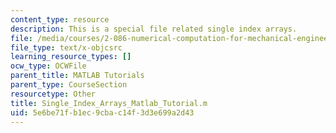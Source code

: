 ```yaml
---
content_type: resource
description: This is a special file related single index arrays.
file: /media/courses/2-086-numerical-computation-for-mechanical-engineers-spring-2013/5e6be71fb1ec9cbac14f3d3e699a2d43_Single_Index_Arrays_Matlab_Tutorial.m
file_type: text/x-objcsrc
learning_resource_types: []
ocw_type: OCWFile
parent_title: MATLAB Tutorials
parent_type: CourseSection
resourcetype: Other
title: Single_Index_Arrays_Matlab_Tutorial.m
uid: 5e6be71f-b1ec-9cba-c14f-3d3e699a2d43
---
```

